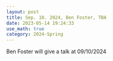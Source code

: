 ```yaml
---
layout: post
title: Sep. 10. 2024, Ben Foster, TBA
date: 2023-05-14 19:24:33
use_math: true
category: 2024-Spring
---
```

 
Ben Foster will give a talk at 09/10/2024
